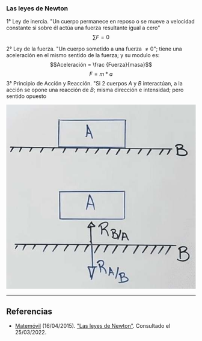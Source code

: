 ### Las leyes de Newton
1° Ley de inercia. "Un cuerpo permanece en reposo o se mueve a velocidad constante si sobre él actúa una fuerza resultante igual a cero"
$$\sum F=0$$

2° Ley de la fuerza. "Un cuerpo sometido a una fuerza $\ne 0$"; tiene una aceleración en el mismo sentido de la fuerza; y su modulo es:
$$Aceleración = \frac {Fuerza}{masa}$$
$$F=m*a$$
3° Principio de Acción y Reacción. "Si 2 cuerpos $A$ y $B$ interactúan, a la acción se opone una reacción de $B$; misma dirección e intensidad; pero sentido opuesto

![](Attachments/2.-Las-leyes-de-Newton-1.jpeg)

---
## Referencias

- [Matemóvil](https://www.youtube.com/channel/UCvTyXJuQyAqG2UxzI8jtc2g) (16/04/2015). ["Las leyes de Newton"](https://www.youtube.com/watch?v=S3QlbbUmszE). Consultado el 25/03/2022.
